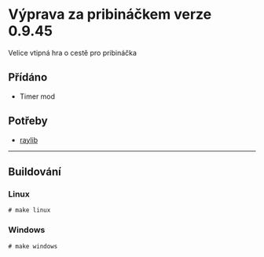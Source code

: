 # Výprava za pribináčkem verze 0.9.45
Velice vtipná hra o cestě pro pribináčka

## Přídáno
- Timer mod

## Potřeby
- [raylib](https://github.com/raysan5/raylib)

-------------
## Buildování
### Linux
`# make linux`

### Windows
`# make windows`